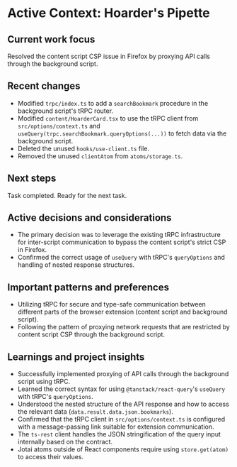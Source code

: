 # Active Context: Hoarder's Pipette

## Current work focus
Resolved the content script CSP issue in Firefox by proxying API calls through the background script.

## Recent changes
- Modified `trpc/index.ts` to add a `searchBookmark` procedure in the background script's tRPC router.
- Modified `content/HoarderCard.tsx` to use the tRPC client from `src/options/context.ts` and `useQuery(trpc.searchBookmark.queryOptions(...))` to fetch data via the background script.
- Deleted the unused `hooks/use-client.ts` file.
- Removed the unused `clientAtom` from `atoms/storage.ts`.

## Next steps
Task completed. Ready for the next task.

## Active decisions and considerations
- The primary decision was to leverage the existing tRPC infrastructure for inter-script communication to bypass the content script's strict CSP in Firefox.
- Confirmed the correct usage of `useQuery` with tRPC's `queryOptions` and handling of nested response structures.

## Important patterns and preferences
- Utilizing tRPC for secure and type-safe communication between different parts of the browser extension (content script and background script).
- Following the pattern of proxying network requests that are restricted by content script CSP through the background script.

## Learnings and project insights
- Successfully implemented proxying of API calls through the background script using tRPC.
- Learned the correct syntax for using `@tanstack/react-query`'s `useQuery` with tRPC's `queryOptions`.
- Understood the nested structure of the API response and how to access the relevant data (`data.result.data.json.bookmarks`).
- Confirmed that the tRPC client in `src/options/context.ts` is configured with a message-passing link suitable for extension communication.
- The `ts-rest` client handles the JSON stringification of the query input internally based on the contract.
- Jotai atoms outside of React components require using `store.get(atom)` to access their values.
